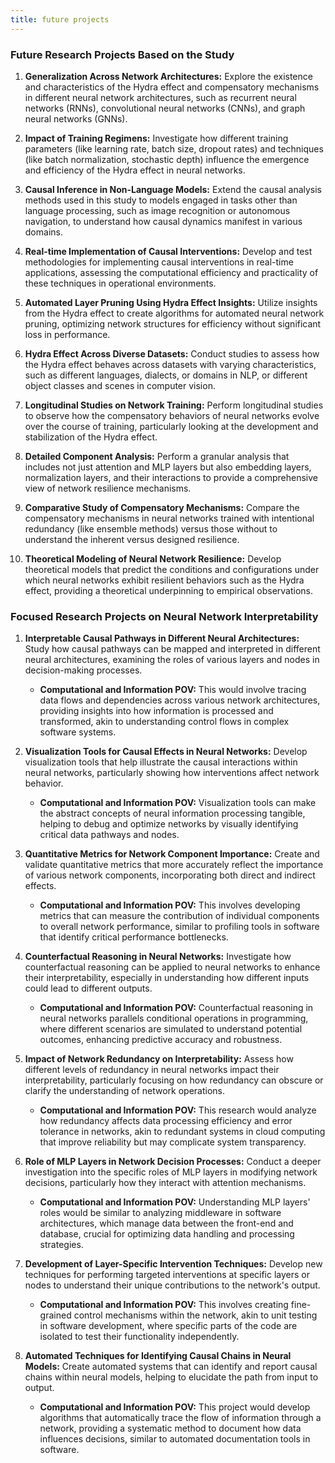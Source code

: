 ```yaml
---
title: future projects
---
```

### Future Research Projects Based on the Study

1. **Generalization Across Network Architectures:**
   Explore the existence and characteristics of the Hydra effect and compensatory mechanisms in different neural network architectures, such as recurrent neural networks (RNNs), convolutional neural networks (CNNs), and graph neural networks (GNNs).

2. **Impact of Training Regimens:**
   Investigate how different training parameters (like learning rate, batch size, dropout rates) and techniques (like batch normalization, stochastic depth) influence the emergence and efficiency of the Hydra effect in neural networks.

3. **Causal Inference in Non-Language Models:**
   Extend the causal analysis methods used in this study to models engaged in tasks other than language processing, such as image recognition or autonomous navigation, to understand how causal dynamics manifest in various domains.

4. **Real-time Implementation of Causal Interventions:**
   Develop and test methodologies for implementing causal interventions in real-time applications, assessing the computational efficiency and practicality of these techniques in operational environments.

5. **Automated Layer Pruning Using Hydra Effect Insights:**
   Utilize insights from the Hydra effect to create algorithms for automated neural network pruning, optimizing network structures for efficiency without significant loss in performance.

6. **Hydra Effect Across Diverse Datasets:**
   Conduct studies to assess how the Hydra effect behaves across datasets with varying characteristics, such as different languages, dialects, or domains in NLP, or different object classes and scenes in computer vision.

7. **Longitudinal Studies on Network Training:**
   Perform longitudinal studies to observe how the compensatory behaviors of neural networks evolve over the course of training, particularly looking at the development and stabilization of the Hydra effect.

8. **Detailed Component Analysis:**
   Perform a granular analysis that includes not just attention and MLP layers but also embedding layers, normalization layers, and their interactions to provide a comprehensive view of network resilience mechanisms.

9. **Comparative Study of Compensatory Mechanisms:**
   Compare the compensatory mechanisms in neural networks trained with intentional redundancy (like ensemble methods) versus those without to understand the inherent versus designed resilience.

10. **Theoretical Modeling of Neural Network Resilience:**
    Develop theoretical models that predict the conditions and configurations under which neural networks exhibit resilient behaviors such as the Hydra effect, providing a theoretical underpinning to empirical observations.  

### Focused Research Projects on Neural Network Interpretability

1. **Interpretable Causal Pathways in Different Neural Architectures:**
   Study how causal pathways can be mapped and interpreted in different neural architectures, examining the roles of various layers and nodes in decision-making processes. 
   - **Computational and Information POV:** This would involve tracing data flows and dependencies across various network architectures, providing insights into how information is processed and transformed, akin to understanding control flows in complex software systems.

2. **Visualization Tools for Causal Effects in Neural Networks:**
   Develop visualization tools that help illustrate the causal interactions within neural networks, particularly showing how interventions affect network behavior.
   - **Computational and Information POV:** Visualization tools can make the abstract concepts of neural information processing tangible, helping to debug and optimize networks by visually identifying critical data pathways and nodes.

3. **Quantitative Metrics for Network Component Importance:**
   Create and validate quantitative metrics that more accurately reflect the importance of various network components, incorporating both direct and indirect effects.
   - **Computational and Information POV:** This involves developing metrics that can measure the contribution of individual components to overall network performance, similar to profiling tools in software that identify critical performance bottlenecks.

4. **Counterfactual Reasoning in Neural Networks:**
   Investigate how counterfactual reasoning can be applied to neural networks to enhance their interpretability, especially in understanding how different inputs could lead to different outputs.
   - **Computational and Information POV:** Counterfactual reasoning in neural networks parallels conditional operations in programming, where different scenarios are simulated to understand potential outcomes, enhancing predictive accuracy and robustness.

5. **Impact of Network Redundancy on Interpretability:**
   Assess how different levels of redundancy in neural networks impact their interpretability, particularly focusing on how redundancy can obscure or clarify the understanding of network operations.
   - **Computational and Information POV:** This research would analyze how redundancy affects data processing efficiency and error tolerance in networks, akin to redundant systems in cloud computing that improve reliability but may complicate system transparency.

6. **Role of MLP Layers in Network Decision Processes:**
   Conduct a deeper investigation into the specific roles of MLP layers in modifying network decisions, particularly how they interact with attention mechanisms.
   - **Computational and Information POV:** Understanding MLP layers' roles would be similar to analyzing middleware in software architectures, which manage data between the front-end and database, crucial for optimizing data handling and processing strategies.

7. **Development of Layer-Specific Intervention Techniques:**
   Develop new techniques for performing targeted interventions at specific layers or nodes to understand their unique contributions to the network's output.
   - **Computational and Information POV:** This involves creating fine-grained control mechanisms within the network, akin to unit testing in software development, where specific parts of the code are isolated to test their functionality independently.

8. **Automated Techniques for Identifying Causal Chains in Neural Models:**
   Create automated systems that can identify and report causal chains within neural models, helping to elucidate the path from input to output.
   - **Computational and Information POV:** This project would develop algorithms that automatically trace the flow of information through a network, providing a systematic method to document how data influences decisions, similar to automated documentation tools in software.

